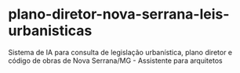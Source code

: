 # plano-diretor-nova-serrana-leis-urbanisticas
Sistema de IA para consulta de legislação urbanística, plano diretor e código de obras de Nova Serrana/MG - Assistente para arquitetos
